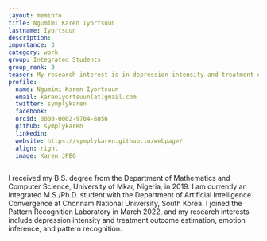 ```yaml
---
layout: meminfo
title: Ngumimi Karen Iyortsuun
lastname: Iyortsuun
description:
importance: 3
category: work
group: Integrated Students
group_rank: 3
teaser: My research interest is in depression intensity and treatment outcome estimation, emotion inference, and pattern recognition.
profile:
  name: Ngumimi Karen Iyortsuun
  email: kareniyortsuun(at)gmail.com
  twitter: symplykaren
  facebook:
  orcid: 0000-0002-9704-8056
  github: symplykaren
  linkedin:
  website: https://symplykaren.github.io/webpage/
  align: right
  image: Karen.JPEG
---
```



I received my B.S. degree from the Department of Mathematics and Computer Science, University of Mkar, Nigeria, in 2019. I am currently an integrated M.S./Ph.D. student with the Department of Artificial Intelligence Convergence at Chonnam National University, South Korea. I joined the Pattern Recognition Laboratory in March 2022, and my research interests include depression intensity and treatment outcome estimation, emotion inference, and pattern recognition.


